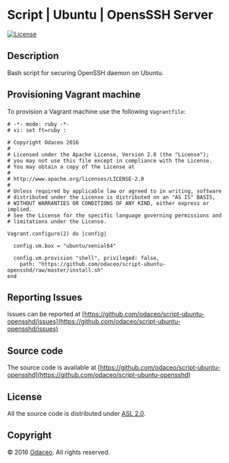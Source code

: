 # Script | Ubuntu | OpensSSH Server

[![License](https://img.shields.io/github/license/odaceo/script-ubuntu-opensshd.svg)](LICENSE)

## Description

Bash script for securing OpenSSH daemon on Ubuntu.

## Provisioning Vagrant machine

To provision a Vagrant machine use the following ``Vagrantfile``:

``` shell
# -*- mode: ruby -*-
# vi: set ft=ruby :

# Copyright Odaceo 2016
#
# Licensed under the Apache License, Version 2.0 (the "License");
# you may not use this file except in compliance with the License.
# You may obtain a copy of the License at
#
# http://www.apache.org/licenses/LICENSE-2.0
#
# Unless required by applicable law or agreed to in writing, software
# distributed under the License is distributed on an "AS IS" BASIS,
# WITHOUT WARRANTIES OR CONDITIONS OF ANY KIND, either express or implied.
# See the License for the specific language governing permissions and
# limitations under the License.

Vagrant.configure(2) do |config|

  config.vm.box = "ubuntu/xenial64"
  
  config.vm.provision "shell", privileged: false, 
    path: "https://github.com/odaceo/script-ubuntu-opensshd/raw/master/install.sh"
end
```

## Reporting Issues

Issues can be reported at [https://github.com/odaceo/script-ubuntu-opensshd/issues](https://github.com/odaceo/script-ubuntu-opensshd/issues)

## Source code

The source code is available at [https://github.com/odaceo/script-ubuntu-opensshd](https://github.com/odaceo/script-ubuntu-opensshd)

## License

All the source code is distributed under [ASL 2.0](LICENSE).

## Copyright

© 2016 [Odaceo](http://odaceo.ch). All rights reserved.